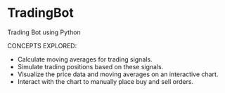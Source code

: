 # TradingBot
Trading Bot using Python

CONCEPTS EXPLORED:
- Calculate moving averages for trading signals.
- Simulate trading positions based on these signals.
- Visualize the price data and moving averages on an interactive chart.
- Interact with the chart to manually place buy and sell orders.
